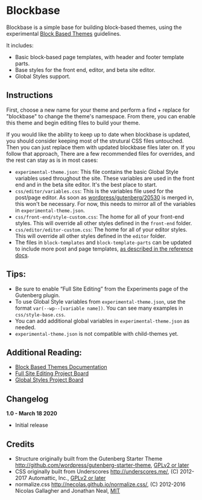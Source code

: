 # Blockbase

Blockbase is a simple base for building block-based themes, using the experimental [Block Based Themes](https://developer.wordpress.org/block-editor/developers/themes/block-based-themes/) guidelines. 

It includes: 

- Basic block-based page templates, with header and footer template parts. 
- Base styles for the front end, editor, and beta site editor.
- Global Styles support.

## Instructions

First, choose a new name for your theme and perform a find + replace for "blockbase" to change the theme's namespace. From there, you can enable this theme and begin editing files to build your theme. 

If you would like the ability to keep up to date when blockbase is updated, you should consider keeping most of the strutural CSS files untouched. Then you can just replace them with updated blockbase files later on. If you follow that approach, There are a few recommended files for overrides, and the rest can stay as is in most cases: 

- `experimental-theme.json`: This file contains the basic Global Style variables used throughout the site. These variables are used in the front end and in the beta site editor. It's the best place to start.
- `css/editor/variables.css`: This is the variables file used for the post/page editor. As soon as [wordpress/gutenberg/20530](https://github.com/WordPress/gutenberg/pull/20530) is merged in, this won't be necessary. For now, this needs to mirror all of the variables in `experimental-theme.json`.  
- `css/front-end/style-custom.css`: The home for all of your front-end styles. This will override all other styles defined in the `front-end` folder.
- `css/editor/editor-custom.css`: The home for all of your editor styles. This will override all other styles defined in the `editor` folder.
- The files in `block-templates` and `block-template-parts` can be updated to include more post and page templates, [as described in the reference docs](https://developer.wordpress.org/block-editor/developers/themes/block-based-themes/). 

## Tips: 

- Be sure to enable “Full Site Editing” from the Experiments page of the Gutenberg plugin.
- To use Global Style variables from `experimental-theme.json`, use the format `var(--wp--[variable name])`. You can see many examples in `css/style-base.css`. 
- You can add additional global variables in `experimental-theme.json` as needed. 
- `experimental-theme.json` is not compatible with child-themes yet. 

## Additional Reading:

- [Block Based Themes Documentation](https://developer.wordpress.org/block-editor/developers/themes/block-based-themes/)
- [Full Site Editing Project Board](https://github.com/WordPress/gutenberg/projects/35)
- [Global Styles Project Board](https://github.com/WordPress/gutenberg/projects/40)

## Changelog

**1.0 - March 18 2020**
- Initial release

## Credits

* Structure originally built from the Gutenberg Starter Theme http://github.com/wordpress/gutenberg-starter-theme, [GPLv2 or later](https://www.gnu.org/licenses/gpl-2.0.html)
* CSS originally built from Underscores http://underscores.me/, (C) 2012-2017 Automattic, Inc., [GPLv2 or later](https://www.gnu.org/licenses/gpl-2.0.html)
* normalize.css http://necolas.github.io/normalize.css/, (C) 2012-2016 Nicolas Gallagher and Jonathan Neal, [MIT](http://opensource.org/licenses/MIT)
